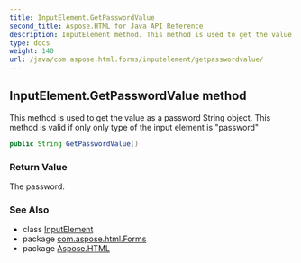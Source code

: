 ```yaml
---
title: InputElement.GetPasswordValue
second_title: Aspose.HTML for Java API Reference
description: InputElement method. This method is used to get the value as a password String object. This method is valid if only only type of the input element is password
type: docs
weight: 140
url: /java/com.aspose.html.forms/inputelement/getpasswordvalue/
---
```

## InputElement.GetPasswordValue method

This method is used to get the value as a password String object. This method is valid if only only type of the input element is "password"

```java
public String GetPasswordValue()
```

### Return Value

The password.

### See Also

* class [InputElement](../)
* package [com.aspose.html.Forms](../../inputelement/)
* package [Aspose.HTML](../../../)

